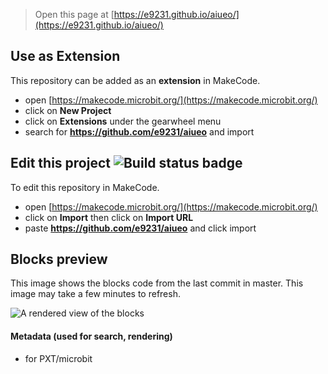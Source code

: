 
> Open this page at [https://e9231.github.io/aiueo/](https://e9231.github.io/aiueo/)

## Use as Extension

This repository can be added as an **extension** in MakeCode.

* open [https://makecode.microbit.org/](https://makecode.microbit.org/)
* click on **New Project**
* click on **Extensions** under the gearwheel menu
* search for **https://github.com/e9231/aiueo** and import

## Edit this project ![Build status badge](https://github.com/e9231/aiueo/workflows/MakeCode/badge.svg)

To edit this repository in MakeCode.

* open [https://makecode.microbit.org/](https://makecode.microbit.org/)
* click on **Import** then click on **Import URL**
* paste **https://github.com/e9231/aiueo** and click import

## Blocks preview

This image shows the blocks code from the last commit in master.
This image may take a few minutes to refresh.

![A rendered view of the blocks](https://github.com/e9231/aiueo/raw/master/.github/makecode/blocks.png)

#### Metadata (used for search, rendering)

* for PXT/microbit
<script src="https://makecode.com/gh-pages-embed.js"></script><script>makeCodeRender("{{ site.makecode.home_url }}", "{{ site.github.owner_name }}/{{ site.github.repository_name }}");</script>
